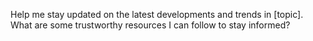Help me stay updated on the latest developments and trends in [topic]. What are some trustworthy resources I can follow to stay informed?